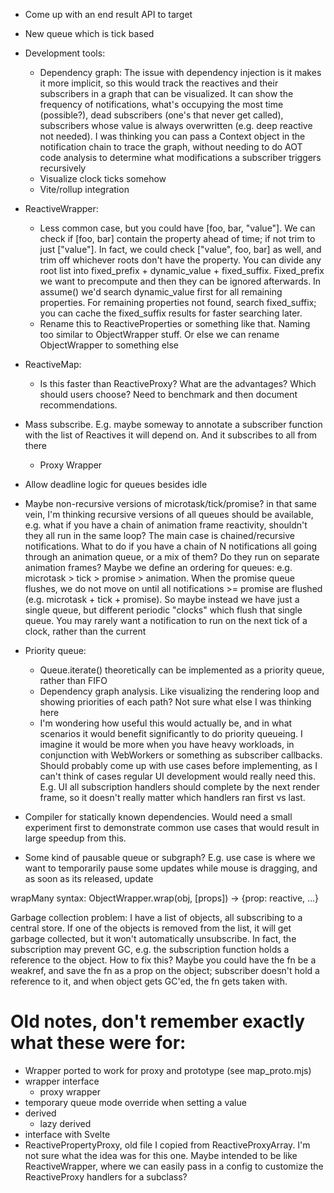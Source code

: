 - Come up with an end result API to target
- New queue which is tick based
- Development tools:
  - Dependency graph: The issue with dependency injection is it makes it more implicit, so this
    would track the reactives and their subscribers in a graph that can be visualized. It can show
    the frequency of notifications, what's occupying the most time (possible?), dead subscribers
    (one's that never get called), subscribers whose value is always overwritten (e.g. deep
    reactive not needed). I was thinking you can pass a Context object in the notification chain
    to trace the graph, without needing to do AOT code analysis to determine what modifications
    a subscriber triggers recursively
  - Visualize clock ticks somehow
  - Vite/rollup integration


- ReactiveWrapper:
  - Less common case, but you could have [foo, bar, "value"]. We can check if [foo, bar] contain
    the property ahead of time; if not trim to just ["value"]. In fact, we could check
	  ["value", foo, bar] as well, and trim off whichever roots don't have the property. You can
	  divide any root list into fixed_prefix + dynamic_value + fixed_suffix. Fixed_prefix we want
	  to precompute and then they can be ignored afterwards. In assume() we'd search dynamic_value
	  first for all remaining properties. For remaining properties not found, search fixed_suffix;
	  you can cache the fixed_suffix results for faster searching later.
  - Rename this to ReactiveProperties or something like that. Naming too similar to ObjectWrapper
    stuff. Or else we can rename ObjectWrapper to something else
- ReactiveMap:
  - Is this faster than ReactiveProxy? What are the advantages? Which should users choose? Need
    to benchmark and then document recommendations.
- Mass subscribe. E.g. maybe someway to annotate a subscriber function with the list of Reactives
  it will depend on. And it subscribes to all from there
  - Proxy Wrapper
- Allow deadline logic for queues besides idle
- Maybe non-recursive versions of microtask/tick/promise? in that same vein, I'm thinking recursive
  versions of all queues should be available, e.g. what if you have a chain of animation frame
  reactivity, shouldn't they all run in the same loop? The main case is chained/recursive
  notifications. What to do if you have a chain of N notifications all going through an animation
  queue, or a mix of them? Do they run on separate animation frames? Maybe we define an ordering for
  queues: e.g. microtask > tick > promise > animation. When the promise queue flushes, we do not
  move on until all notifications >= promise are flushed (e.g. microtask + tick + promise). So
  maybe instead we have just a single queue, but different periodic "clocks" which flush that
  single queue. You may rarely want a notification to run on the next tick of a clock, rather than
  the current
- Priority queue:
  - Queue.iterate() theoretically can be implemented as a priority queue, rather than FIFO
  - Dependency graph analysis. Like visualizing the rendering loop and showing priorities of each
    path? Not sure what else I was thinking here
  - I'm wondering how useful this would actually be, and in what scenarios it would benefit
    significantly to do priority queueing. I imagine it would be more when you have heavy workloads,
	in conjunction with WebWorkers or something as subscriber callbacks. Should probably come up
	with use cases before implementing, as I can't think of cases regular UI development would
	really need this. E.g. UI all subscription handlers should complete by the next render frame,
	so it doesn't really matter which handlers ran first vs last.
- Compiler for statically known dependencies. Would need a small experiment first to demonstrate
  common use cases that would result in large speedup from this.
- Some kind of pausable queue or subgraph? E.g. use case is where we want to temporarily pause
  some updates while mouse is dragging, and as soon as its released, update

wrapMany syntax: ObjectWrapper.wrap(obj, [props]) -> {prop: reactive, ...}

Garbage collection problem: I have a list of objects, all subscribing to a central store. If
one of the objects is removed from the list, it will get garbage collected, but it won't
automatically unsubscribe. In fact, the subscription may prevent GC, e.g. the subscription
function holds a reference to the object. How to fix this? Maybe you could have the fn be a weakref,
and save the fn as a prop on the object; subscriber doesn't hold a reference to it, and when object
gets GC'ed, the fn gets taken with.

Old notes, don't remember exactly what these were for:
=======================================================
- Wrapper ported to work for proxy and prototype (see map_proto.mjs)
- wrapper interface
	- proxy wrapper
- temporary queue mode override when setting a value
- derived
	- lazy derived
- interface with Svelte
- ReactivePropertyProxy, old file I copied from ReactiveProxyArray. I'm not sure what the idea
  was for this one. Maybe intended to be like ReactiveWrapper, where we can easily pass in
  a config to customize the ReactiveProxy handlers for a subclass?